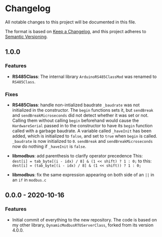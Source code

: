 # Changelog

All notable changes to this project will be documented in this file.

The format is based on [Keep a Changelog](https://keepachangelog.com/en/1.1.0/),
and this project adheres to [Semantic Versioning](https://semver.org/spec/v2.0.0.html).

## 1.0.0

### Features

- **RS485Class**: The internal library `ArduinoRS485ClassMod` was renamed to `RS485Class`.

### Fixes

- **RS485Class**: handle non-intialized baudrate
    `_baudrate` was not initialized in the constructor. The `begin` functions sets it,
    but `sendBreak` and `sendBreakMicroseconds` did not detect whether it was set or not.
    Calling them without calling `begin` beforehand would cause the `HardwareSerial` passed
    in to the constructor to have its `begin` function called with a garbage baudrate.
    A variable called `_haveInit` has been added, which is initialized to `false`, and set
    to `true` when `begin` is called. `_baudrate` is now initialized to `0`. `sendBreak`
    and `sendBreakMicroseconds` now do nothing if `_haveInit` is `false`.

- **libmodbus**: add parenthesis to clarify operator precedence
    This:
    `dest[i] = tab_byte[(i - idx) / 8] & (1 << shift) ? 1 : 0;`
    to this:
    `dest[i] = (tab_byte[(i - idx) / 8] & (1 << shift)) ? 1 : 0;`

- **libmodbus**: fix the same expression appearing on both side of an `||` in an `if` in `modbus.c`

## 0.0.0 - 2020-10-16

### Features

- Initial commit of everything to the new repository.
    The code is based on my other library, `DynamicModbusRTUServerClass`, forked from its version 4.0.0.

